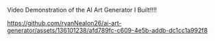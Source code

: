 Video Demonstration of the AI Art Generator I Built!!!!

https://github.com/ryanNealon26/ai-art-generator/assets/136101238/afd789fc-c609-4e5b-addb-dc1cc1a992f8

